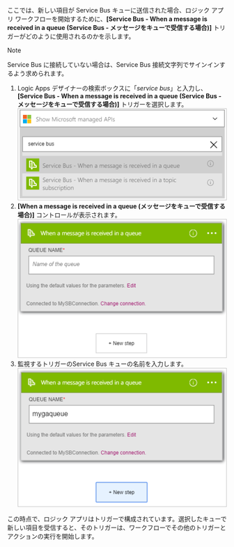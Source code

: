 ここでは、新しい項目が Service Bus キューに送信された場合、ロジック アプリ ワークフローを開始するために、**[Service Bus - When a message is received in a queue (Service Bus - メッセージをキューで受信する場合)]** トリガーがどのように使用されるのかを示します。

> [!NOTE]
> Service Bus に接続していない場合は、Service Bus 接続文字列でサインインするよう求められます。
> 
> 

1. Logic Apps デザイナーの検索ボックスに「*service bus*」と入力し、**[Service Bus - When a message is received in a queue (Service Bus - メッセージをキューで受信する場合)]** トリガーを選択します。  
   ![Service Bus トリガー イメージ 1](./media/connectors-create-api-servicebus/trigger-1.png)   
2. **[When a message is received in a queue (メッセージをキューで受信する場合)]** コントロールが表示されます。  
   ![Service Bus トリガー イメージ 2](./media/connectors-create-api-servicebus/trigger-2.png)   
3. 監視するトリガーのService Bus キューの名前を入力します。  
   ![Service Bus トリガー イメージ 3](./media/connectors-create-api-servicebus/trigger-3.png)   

この時点で、ロジック アプリはトリガーで構成されています。選択したキューで新しい項目を受信すると、そのトリガーは、ワークフローでその他のトリガーとアクションの実行を開始します。

<!---HONumber=AcomDC_0810_2016-->